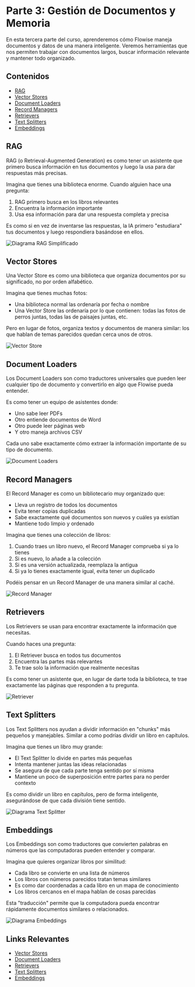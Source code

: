 # Parte 3: Gestión de Documentos y Memoria

En esta tercera parte del curso, aprenderemos cómo Flowise maneja documentos y datos de una manera inteligente. Veremos herramientas que nos permiten trabajar con documentos largos, buscar información relevante y mantener todo organizado.

## Contenidos

- [RAG](#rag)
- [Vector Stores](#vector-stores)
- [Document Loaders](#document-loaders)
- [Record Managers](#record-managers)
- [Retrievers](#retrievers)
- [Text Splitters](#text-splitters)
- [Embeddings](#embeddings)

## RAG

RAG (o Retrieval-Augmented Generation) es como tener un asistente que primero busca información en tus documentos y luego la usa para dar respuestas más precisas.

Imagina que tienes una biblioteca enorme. Cuando alguien hace una pregunta:
1. RAG primero busca en los libros relevantes
2. Encuentra la información importante
3. Usa esa información para dar una respuesta completa y precisa

Es como si en vez de inventarse las respuestas, la IA primero "estudiara" tus documentos y luego respondiera basándose en ellos.

![Diagrama RAG Simplificado](../../.gitbook/assets/partes/parte3/RAG.png)

## Vector Stores

Una Vector Store es como una biblioteca que organiza documentos por su significado, no por orden alfabético.

Imagina que tienes muchas fotos:
- Una biblioteca normal las ordenaría por fecha o nombre
- Una Vector Store las ordenaría por lo que contienen: todas las fotos de perros juntas, todas las de paisajes juntas, etc.

Pero en lugar de fotos, organiza textos y documentos de manera similar: los que hablan de temas parecidos quedan cerca unos de otros.

![Vector Store](../../.gitbook/assets/partes/parte3/VectorStore1.png)

## Document Loaders

Los Document Loaders son como traductores universales que pueden leer cualquier tipo de documento y convertirlo en algo que Flowise pueda entender.

Es como tener un equipo de asistentes donde:
- Uno sabe leer PDFs
- Otro entiende documentos de Word
- Otro puede leer páginas web
- Y otro maneja archivos CSV

Cada uno sabe exactamente cómo extraer la información importante de su tipo de documento.

![Document Loaders](../../.gitbook/assets/partes/parte3/DocumentLoaders.png)

## Record Managers

El Record Manager es como un bibliotecario muy organizado que:
- Lleva un registro de todos los documentos
- Evita tener copias duplicadas
- Sabe exactamente qué documentos son nuevos y cuáles ya existían
- Mantiene todo limpio y ordenado

Imagina que tienes una colección de libros:
1. Cuando traes un libro nuevo, el Record Manager comprueba si ya lo tienes
2. Si es nuevo, lo añade a la colección
3. Si es una versión actualizada, reemplaza la antigua
4. Si ya lo tienes exactamente igual, evita tener un duplicado

Podéis pensar en un Record Manager de una manera similar al caché.

![Record Manager](../../.gitbook/assets/partes/parte3/RecordManager.png)

## Retrievers

Los Retrievers se usan para encontrar exactamente la información que necesitas.

Cuando haces una pregunta:
1. El Retriever busca en todos tus documentos
2. Encuentra las partes más relevantes
3. Te trae solo la información que realmente necesitas

Es como tener un asistente que, en lugar de darte toda la biblioteca, te trae exactamente las páginas que responden a tu pregunta.

![Retriever](../../.gitbook/assets/partes/parte3/Retriever.png)

## Text Splitters

Los Text Splitters nos ayudan a dividir información en "chunks" más pequeños y manejables. Similar a como podrías dividir un libro en capítulos.

Imagina que tienes un libro muy grande:
- El Text Splitter lo divide en partes más pequeñas
- Intenta mantener juntas las ideas relacionadas
- Se asegura de que cada parte tenga sentido por sí misma
- Mantiene un poco de superposición entre partes para no perder contexto

Es como dividir un libro en capítulos, pero de forma inteligente, asegurándose de que cada división tiene sentido.

![Diagrama Text Splitter](../../.gitbook/assets/partes/parte3/TextSplitter.png)

## Embeddings

Los Embeddings son como traductores que convierten palabras en números que las computadoras pueden entender y comparar.

Imagina que quieres organizar libros por similitud:
- Cada libro se convierte en una lista de números
- Los libros con números parecidos tratan temas similares
- Es como dar coordenadas a cada libro en un mapa de conocimiento
- Los libros cercanos en el mapa hablan de cosas parecidas

Esta "traducción" permite que la computadora pueda encontrar rápidamente documentos similares o relacionados.

![Diagrama Embeddings](../../.gitbook/assets/partes/parte3/Embeddings.png)

## Links Relevantes

- [Vector Stores](../../integraciones/langchain/vector-stores/README.md)
- [Document Loaders](../../integraciones/langchain/document-loaders/README.md)
- [Retrievers](../../integraciones/langchain/retrievers/README.md)
- [Text Splitters](../../integraciones/langchain/text-splitters/README.md)
- [Embeddings](../../integraciones/langchain/embeddings/README.md)


